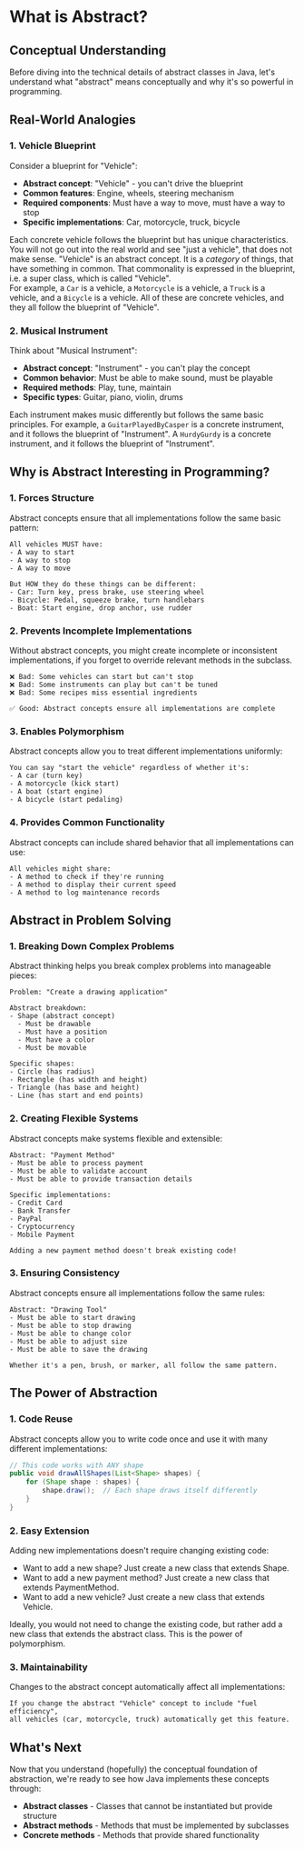 # What is Abstract?

## Conceptual Understanding

Before diving into the technical details of abstract classes in Java, let's understand what "abstract" means conceptually and why it's so powerful in programming.

## Real-World Analogies

### 1. **Vehicle Blueprint**
Consider a blueprint for "Vehicle":
- **Abstract concept**: "Vehicle" - you can't drive the blueprint
- **Common features**: Engine, wheels, steering mechanism
- **Required components**: Must have a way to move, must have a way to stop
- **Specific implementations**: Car, motorcycle, truck, bicycle

Each concrete vehicle follows the blueprint but has unique characteristics.\
You will not go out into the real world and see "just a vehicle", that does not make sense. "Vehicle" is an abstract concept. It is a _category_ of things, that have something in common. That commonality is expressed in the blueprint, i.e. a super class, which is called "Vehicle".\
For example, a `Car` is a vehicle, a `Motorcycle` is a vehicle, a `Truck` is a vehicle, and a `Bicycle` is a vehicle. All of these are concrete vehicles, and they all follow the blueprint of "Vehicle".

### 2. **Musical Instrument**
Think about "Musical Instrument":
- **Abstract concept**: "Instrument" - you can't play the concept
- **Common behavior**: Must be able to make sound, must be playable
- **Required methods**: Play, tune, maintain
- **Specific types**: Guitar, piano, violin, drums

Each instrument makes music differently but follows the same basic principles. For example, a `GuitarPlayedByCasper` is a concrete instrument, and it follows the blueprint of "Instrument". A `HurdyGurdy` is a concrete instrument, and it follows the blueprint of "Instrument".

## Why is Abstract Interesting in Programming?

### 1. **Forces Structure**
Abstract concepts ensure that all implementations follow the same basic pattern:

```
All vehicles MUST have:
- A way to start
- A way to stop  
- A way to move

But HOW they do these things can be different:
- Car: Turn key, press brake, use steering wheel
- Bicycle: Pedal, squeeze brake, turn handlebars
- Boat: Start engine, drop anchor, use rudder
```

### 2. **Prevents Incomplete Implementations**
Without abstract concepts, you might create incomplete or inconsistent implementations, if you forget to override relevant methods in the subclass.

```
❌ Bad: Some vehicles can start but can't stop
❌ Bad: Some instruments can play but can't be tuned
❌ Bad: Some recipes miss essential ingredients

✅ Good: Abstract concepts ensure all implementations are complete
```

### 3. **Enables Polymorphism**
Abstract concepts allow you to treat different implementations uniformly:

```
You can say "start the vehicle" regardless of whether it's:
- A car (turn key)
- A motorcycle (kick start)
- A boat (start engine)
- A bicycle (start pedaling)
```

### 4. **Provides Common Functionality**
Abstract concepts can include shared behavior that all implementations can use:

```
All vehicles might share:
- A method to check if they're running
- A method to display their current speed
- A method to log maintenance records
```

## Abstract in Problem Solving

### 1. **Breaking Down Complex Problems**
Abstract thinking helps you break complex problems into manageable pieces:

```
Problem: "Create a drawing application"

Abstract breakdown:
- Shape (abstract concept)
  - Must be drawable
  - Must have a position
  - Must have a color
  - Must be movable

Specific shapes:
- Circle (has radius)
- Rectangle (has width and height)
- Triangle (has base and height)
- Line (has start and end points)
```

### 2. **Creating Flexible Systems**
Abstract concepts make systems flexible and extensible:

```
Abstract: "Payment Method"
- Must be able to process payment
- Must be able to validate account
- Must be able to provide transaction details

Specific implementations:
- Credit Card
- Bank Transfer
- PayPal
- Cryptocurrency
- Mobile Payment

Adding a new payment method doesn't break existing code!
```

### 3. **Ensuring Consistency**
Abstract concepts ensure all implementations follow the same rules:

```
Abstract: "Drawing Tool"
- Must be able to start drawing
- Must be able to stop drawing
- Must be able to change color
- Must be able to adjust size
- Must be able to save the drawing

Whether it's a pen, brush, or marker, all follow the same pattern.
```

## The Power of Abstraction

### 1. **Code Reuse**
Abstract concepts allow you to write code once and use it with many different implementations:

```java
// This code works with ANY shape
public void drawAllShapes(List<Shape> shapes) {
    for (Shape shape : shapes) {
        shape.draw();  // Each shape draws itself differently
    }
}
```

### 2. **Easy Extension**
Adding new implementations doesn't require changing existing code:

* Want to add a new shape? Just create a new class that extends Shape.
* Want to add a new payment method? Just create a new class that extends PaymentMethod.
* Want to add a new vehicle? Just create a new class that extends Vehicle.

Ideally, you would not need to change the existing code, but rather add a new class that extends the abstract class. This is the power of polymorphism.

### 3. **Maintainability**
Changes to the abstract concept automatically affect all implementations:

```
If you change the abstract "Vehicle" concept to include "fuel efficiency",
all vehicles (car, motorcycle, truck) automatically get this feature.
```

## What's Next

Now that you understand (hopefully) the conceptual foundation of abstraction, we're ready to see how Java implements these concepts through:

- **Abstract classes** - Classes that cannot be instantiated but provide structure
- **Abstract methods** - Methods that must be implemented by subclasses
- **Concrete methods** - Methods that provide shared functionality

